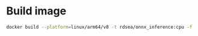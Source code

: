 # Build image

```bash
docker build --platform=linux/arm64/v8 -t rdsea/onnx_inference:cpu -f ./inference/Dockerfile.cpu .
```
